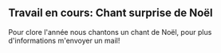 ## Travail en cours: Chant surprise de Noël

Pour clore l'année nous chantons un chant de Noël, pour plus d'informations m'envoyer un mail!
